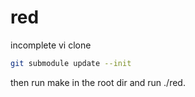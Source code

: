 # red

incomplete vi clone

```bash
git submodule update --init
```

then run make in the root dir and run ./red.
